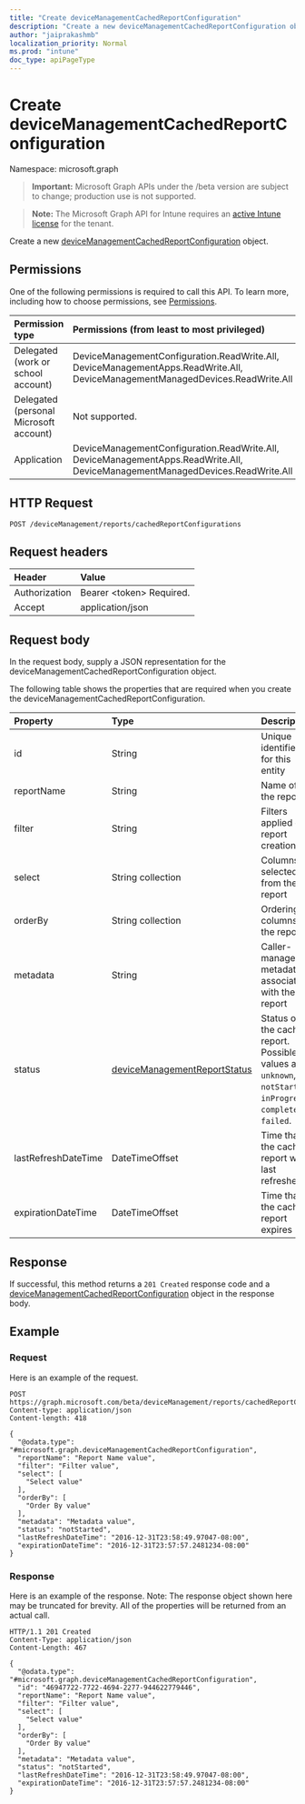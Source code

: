 ```yaml
---
title: "Create deviceManagementCachedReportConfiguration"
description: "Create a new deviceManagementCachedReportConfiguration object."
author: "jaiprakashmb"
localization_priority: Normal
ms.prod: "intune"
doc_type: apiPageType
---
```


# Create deviceManagementCachedReportConfiguration

Namespace: microsoft.graph

> **Important:** Microsoft Graph APIs under the /beta version are subject to change; production use is not supported.

> **Note:** The Microsoft Graph API for Intune requires an [active Intune license](https://go.microsoft.com/fwlink/?linkid=839381) for the tenant.

Create a new [deviceManagementCachedReportConfiguration](../resources/intune-reporting-devicemanagementcachedreportconfiguration.md) object.

## Permissions
One of the following permissions is required to call this API. To learn more, including how to choose permissions, see [Permissions](/graph/permissions-reference).

<!-- { "blockType": "ignored"  } // Note: Removing this line will result in the permissions autogeneration tool overwriting the table. -->
|Permission type|Permissions (from least to most privileged)|
|:---|:---|
|Delegated (work or school account)|DeviceManagementConfiguration.ReadWrite.All, DeviceManagementApps.ReadWrite.All, DeviceManagementManagedDevices.ReadWrite.All|
|Delegated (personal Microsoft account)|Not supported.|
|Application|DeviceManagementConfiguration.ReadWrite.All, DeviceManagementApps.ReadWrite.All, DeviceManagementManagedDevices.ReadWrite.All|

## HTTP Request
<!-- {
  "blockType": "ignored"
}
-->
``` http
POST /deviceManagement/reports/cachedReportConfigurations
```

## Request headers
|Header|Value|
|:---|:---|
|Authorization|Bearer &lt;token&gt; Required.|
|Accept|application/json|

## Request body
In the request body, supply a JSON representation for the deviceManagementCachedReportConfiguration object.

The following table shows the properties that are required when you create the deviceManagementCachedReportConfiguration.

|Property|Type|Description|
|:---|:---|:---|
|id|String|Unique identifier for this entity|
|reportName|String|Name of the report|
|filter|String|Filters applied on report creation.|
|select|String collection|Columns selected from the report|
|orderBy|String collection|Ordering of columns in the report|
|metadata|String|Caller-managed metadata associated with the report|
|status|[deviceManagementReportStatus](../resources/intune-reporting-devicemanagementreportstatus.md)|Status of the cached report. Possible values are: `unknown`, `notStarted`, `inProgress`, `completed`, `failed`.|
|lastRefreshDateTime|DateTimeOffset|Time that the cached report was last refreshed|
|expirationDateTime|DateTimeOffset|Time that the cached report expires|



## Response
If successful, this method returns a `201 Created` response code and a [deviceManagementCachedReportConfiguration](../resources/intune-reporting-devicemanagementcachedreportconfiguration.md) object in the response body.

## Example

### Request
Here is an example of the request.
``` http
POST https://graph.microsoft.com/beta/deviceManagement/reports/cachedReportConfigurations
Content-type: application/json
Content-length: 418

{
  "@odata.type": "#microsoft.graph.deviceManagementCachedReportConfiguration",
  "reportName": "Report Name value",
  "filter": "Filter value",
  "select": [
    "Select value"
  ],
  "orderBy": [
    "Order By value"
  ],
  "metadata": "Metadata value",
  "status": "notStarted",
  "lastRefreshDateTime": "2016-12-31T23:58:49.97047-08:00",
  "expirationDateTime": "2016-12-31T23:57:57.2481234-08:00"
}
```

### Response
Here is an example of the response. Note: The response object shown here may be truncated for brevity. All of the properties will be returned from an actual call.
``` http
HTTP/1.1 201 Created
Content-Type: application/json
Content-Length: 467

{
  "@odata.type": "#microsoft.graph.deviceManagementCachedReportConfiguration",
  "id": "46947722-7722-4694-2277-944622779446",
  "reportName": "Report Name value",
  "filter": "Filter value",
  "select": [
    "Select value"
  ],
  "orderBy": [
    "Order By value"
  ],
  "metadata": "Metadata value",
  "status": "notStarted",
  "lastRefreshDateTime": "2016-12-31T23:58:49.97047-08:00",
  "expirationDateTime": "2016-12-31T23:57:57.2481234-08:00"
}
```
